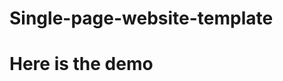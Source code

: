 # Single-page-website-template
# Here is the demo<a href='https://akshaymatre949.github.io/Single-page-website-template/'/> 
